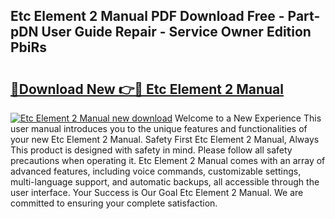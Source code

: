 ## Etc Element 2 Manual PDF Download Free - Part-pDN User Guide Repair - Service Owner Edition PbiRs

# <h2><a href="http://bc25464.oget.top/?id=Etc+Element+2+Manual">🔗Download New 👉🔴 Etc Element 2 Manual</a></h2>

[![Etc Element 2 Manual new download](https://i.imgur.com/5g1atiW.png)](http://bc25464.oget.top/?id=Etc+Element+2+Manual)
Welcome to a New Experience This user manual introduces you to the unique features and functionalities of your new Etc Element 2 Manual. Safety First Etc Element 2 Manual, Always This product is designed with safety in mind. Please follow all safety precautions when operating it. Etc Element 2 Manual comes with an array of advanced features, including voice commands, customizable settings, multi-language support, and automatic backups, all accessible through the user interface. Your Success is Our Goal Etc Element 2 Manual. We are committed to ensuring your complete satisfaction.
